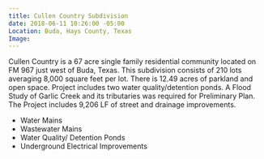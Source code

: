 ```yaml
---
title: Cullen Country Subdivision
date: 2018-06-11 10:26:00 -05:00
Location: Buda, Hays County, Texas
Image: 
---
```


Cullen Country is a 67 acre single family residential community located on FM 967 just west of Buda, Texas.  This subdivision consists of 210 lots averaging 8,000 square feet per lot.  There is 12.49 acres of parkland and open space.  Project includes two water quality/detention ponds. A Flood Study of Garlic Creek and its tributaries was required for Preliminary Plan.  The Project includes 9,206 LF of street and drainage improvements. 

* Water Mains
* Wastewater Mains
* Water Quality/ Detention Ponds
* Underground Electrical Improvements